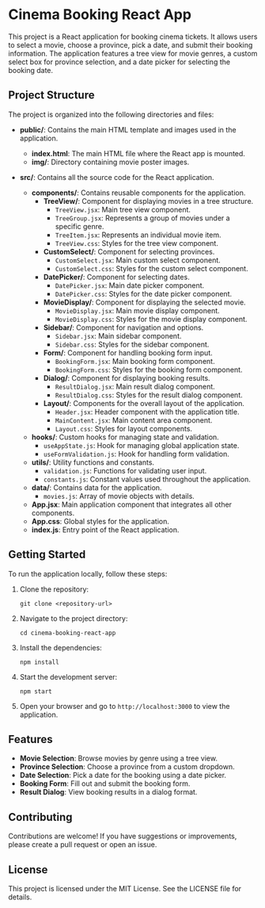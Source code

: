 # Cinema Booking React App

This project is a React application for booking cinema tickets. It allows users to select a movie, choose a province, pick a date, and submit their booking information. The application features a tree view for movie genres, a custom select box for province selection, and a date picker for selecting the booking date.

## Project Structure

The project is organized into the following directories and files:

- **public/**: Contains the main HTML template and images used in the application.
  - **index.html**: The main HTML file where the React app is mounted.
  - **img/**: Directory containing movie poster images.

- **src/**: Contains all the source code for the React application.
  - **components/**: Contains reusable components for the application.
    - **TreeView/**: Component for displaying movies in a tree structure.
      - `TreeView.jsx`: Main tree view component.
      - `TreeGroup.jsx`: Represents a group of movies under a specific genre.
      - `TreeItem.jsx`: Represents an individual movie item.
      - `TreeView.css`: Styles for the tree view component.
    - **CustomSelect/**: Component for selecting provinces.
      - `CustomSelect.jsx`: Main custom select component.
      - `CustomSelect.css`: Styles for the custom select component.
    - **DatePicker/**: Component for selecting dates.
      - `DatePicker.jsx`: Main date picker component.
      - `DatePicker.css`: Styles for the date picker component.
    - **MovieDisplay/**: Component for displaying the selected movie.
      - `MovieDisplay.jsx`: Main movie display component.
      - `MovieDisplay.css`: Styles for the movie display component.
    - **Sidebar/**: Component for navigation and options.
      - `Sidebar.jsx`: Main sidebar component.
      - `Sidebar.css`: Styles for the sidebar component.
    - **Form/**: Component for handling booking form input.
      - `BookingForm.jsx`: Main booking form component.
      - `BookingForm.css`: Styles for the booking form component.
    - **Dialog/**: Component for displaying booking results.
      - `ResultDialog.jsx`: Main result dialog component.
      - `ResultDialog.css`: Styles for the result dialog component.
    - **Layout/**: Components for the overall layout of the application.
      - `Header.jsx`: Header component with the application title.
      - `MainContent.jsx`: Main content area component.
      - `Layout.css`: Styles for layout components.
  - **hooks/**: Custom hooks for managing state and validation.
    - `useAppState.js`: Hook for managing global application state.
    - `useFormValidation.js`: Hook for handling form validation.
  - **utils/**: Utility functions and constants.
    - `validation.js`: Functions for validating user input.
    - `constants.js`: Constant values used throughout the application.
  - **data/**: Contains data for the application.
    - `movies.js`: Array of movie objects with details.
  - **App.jsx**: Main application component that integrates all other components.
  - **App.css**: Global styles for the application.
  - **index.js**: Entry point of the React application.

## Getting Started

To run the application locally, follow these steps:

1. Clone the repository:
   ```
   git clone <repository-url>
   ```

2. Navigate to the project directory:
   ```
   cd cinema-booking-react-app
   ```

3. Install the dependencies:
   ```
   npm install
   ```

4. Start the development server:
   ```
   npm start
   ```

5. Open your browser and go to `http://localhost:3000` to view the application.

## Features

- **Movie Selection**: Browse movies by genre using a tree view.
- **Province Selection**: Choose a province from a custom dropdown.
- **Date Selection**: Pick a date for the booking using a date picker.
- **Booking Form**: Fill out and submit the booking form.
- **Result Dialog**: View booking results in a dialog format.

## Contributing

Contributions are welcome! If you have suggestions or improvements, please create a pull request or open an issue.

## License

This project is licensed under the MIT License. See the LICENSE file for details.